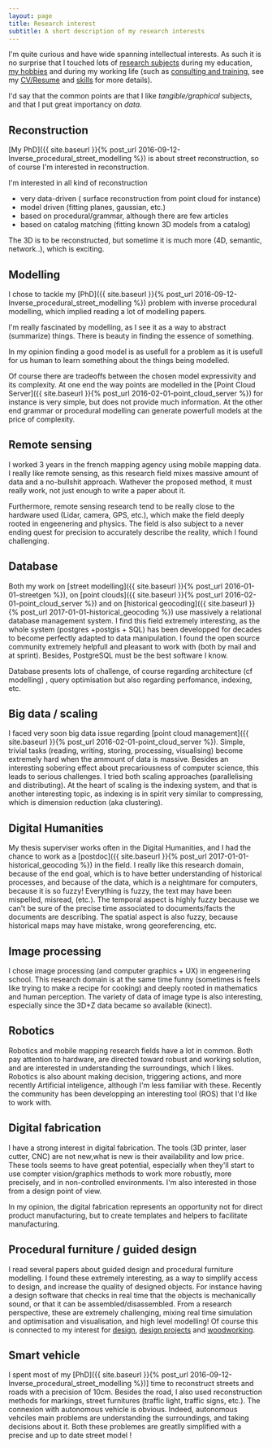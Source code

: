 ```yaml
---
layout: page
title: Research interest
subtitle: A short description of my research interests
---
```


I'm quite curious and have wide spanning intellectual interests. As such it is no surprise that 
I touched lots of [research subjects](../publi) during my education, [my hobbies](../design_philosophy) and during my working life (such as [consulting and training](../consulting_and_training), see my [CV/Resume](CV) and [skills](../skills) for more details).

I'd say that the common points are that I like *tangible/graphical* subjects,
and that I put great importancy on *data*.


## Reconstruction
[My PhD]({{ site.baseurl }}{% post_url 2016-09-12-Inverse_procedural_street_modelling %}) is about street reconstruction, so of course I'm interested in reconstruction.

I'm interested in all kind of reconstruction
 - very data-driven ( surface reconstruction from point cloud for instance)
 - model driven (fitting planes, gaussian, etc.)
 - based on procedural/grammar, although there are few articles
 - based on catalog matching (fitting known 3D models from a catalog)

The 3D is to be reconstructed, but sometime it is much more (4D, semantic, network..), which is exciting.

## Modelling
I chose to tackle my [PhD]({{ site.baseurl }}{% post_url 2016-09-12-Inverse_procedural_street_modelling %}) problem with inverse procedural modelling, which implied reading a lot of modelling papers.

I'm really fascinated by modelling, as I see it as a way to abstract (summarize) things.
There is beauty in finding the essence of something.

In my opinion finding a good model is as usefull for a problem as it is usefull for us human to learn something about the things being modelled. 

Of course there are tradeoffs between the chosen model expressivity and its complexity.
At one end the way points are modelled in the [Point Cloud Server]({{ site.baseurl }}{% post_url 2016-02-01-point_cloud_server %}) for instance is very simple, but does not provide much information. At the other end grammar or procedural modelling can generate powerfull models at the price of complexity.

## Remote sensing
I worked 3 years in the french mapping agency using mobile mapping data. 
I really like remote sensing, as this research field mixes massive amount of data and a no-bullshit approach.
Wathever the proposed method, it must really work, not just enough to write a paper about it.

Furthermore, remote sensing research tend to be really close to the hardware used (Lidar, camera, GPS, etc.),
which make the field deeply rooted in engeenering and physics.
The field is also subject to a never ending quest for precision to accurately describe the reality,
which I found challenging.

## Database
Both my work on [street modelling]({{ site.baseurl }}{% post_url 2016-01-01-streetgen %}), on [point clouds]({{ site.baseurl }}{% post_url 2016-02-01-point_cloud_server %}) and on [historical geocoding]({{ site.baseurl }}{% post_url 2017-01-01-historical_geocoding %}) use massively a relational database management system.
I find this field extremely interesting, as the whole system (postgres +postgis + SQL) has been developped for decades to become perfectly adapted to data manipulation.
I found the open source community extremely helpfull and pleasant to work with (both by mail and at sprint).
Besides, PostgreSQL must be the best software I know.

Database presents lots of challenge, of course regarding architecture (cf modelling)
, query optimisation
but also regarding perfomance, indexing, etc.

## Big data / scaling
I faced very soon big data issue regarding [point cloud management]({{ site.baseurl }}{% post_url 2016-02-01-point_cloud_server %}).
Simple, trivial tasks (reading, writing, storing, processing, visualising) become extremely hard when the ammount of data is massive.
Besides an interesting sobering effect about precariousness of computer science, this leads to serious challenges.
I tried both scaling approaches (parallelising and distributing).
At the heart of scaling is the indexing system, and that is another interesting topic,
as indexing is in spirit very similar to compressing, which is dimension reduction (aka clustering).

## Digital Humanities
My thesis superviser works often in the Digital Humanities, and I had the chance to work as a [postdoc]({{ site.baseurl }}{% post_url 2017-01-01-historical_geocoding %}) in the field.
I really like this research domain, because of the end goal, which is to have better understanding of historical processes,
and because of the data, which is a neightmare for computers, because it is so fuzzy!
Everything is fuzzy, the text may have been mispelled, misread, (etc.). 
The temporal aspect is highly fuzzy because we can't be sure of the precise time associated to documents/facts the documents are describing. 
The spatial aspect is also fuzzy, because historical maps may have mistake, wrong georeferencing, etc.

## Image processing
I chose image processing (and computer graphics + UX) in engeenering school.
This research domain is at the same time funny (sometimes is feels like trying to make a recipe for cooking) and deeply rooted in mathematics and human perception.
The variety of data of image type is also interesting, especially since the 3D+Z data became so available (kinect).

## Robotics
Robotics and mobile mapping research fields have a lot in common.
Both pay attention to hardware, are directed toward robust and working solution, and are interested in understanding the surroundings, which I likes.
Robotics is also abount making decision, triggering actions, and more recently Artificial inteligence, although I'm less familiar with these.
Recently the community has been developping an interesting tool (ROS) that I'd like to work with.

## Digital fabrication
I have a strong interest in digital fabrication. 
The tools (3D printer, laser cutter, CNC) are not new,what is new is their availability and low price.
These tools seems to have great potential, especially when they'll start to use compter vision/graphics methods to work more robustly, more precisely, and in non-controlled environments.
I'm also interested in those from a design point of view.

In my opinion, the digital fabrication represents an opportunity not for direct product manufacturing, 
but to create templates and helpers to facilitate manufacturing.

## Procedural furniture / guided design
I read several papers about guided design and procedural furniture modelling.
I found these extremely interesting, as a way to simplify access to design, and increase the quality of designed objects.
For instance having a design software that checks in real time that the objects is mechanically sound, or that it can be assembled/disassembled.
From a research perspective, these are extremely challenging, mixing real time simulation and optimisation and visualisation, 
and high level modelling!
Of course this is connected to my interest for [design](../design_philosophy), [design projects](../design_projects) and [woodworking](../woodworking_projects).

## Smart vehicle 
I spent most of my [PhD]({{ site.baseurl }}{% post_url 2016-09-12-Inverse_procedural_street_modelling %})] time to reconstruct streets and roads with a precision of 10cm.
Besides the road, I also  used reconstruction methods for markings, street furnitures (traffic light, traffic signs, etc.).
The connexion with autonomous vehicle is obvious.
Indeed, autonomous vehciles main problems are understanding the surroundings, and taking decisions about it.
Both these problemes are greatlly simplified with a precise and up to date street model !
